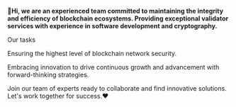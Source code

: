 **👋Hi, we are an experienced team committed to maintaining the integrity and efficiency of blockchain ecosystems. Providing exceptional validator services with experience in software development and cryptography.**


Our tasks

Ensuring the highest level of blockchain network security.

Embracing innovation to drive continuous growth and advancement with forward-thinking strategies.

Join our team of experts ready to collaborate and find innovative solutions. Let's work together for success.❤️
